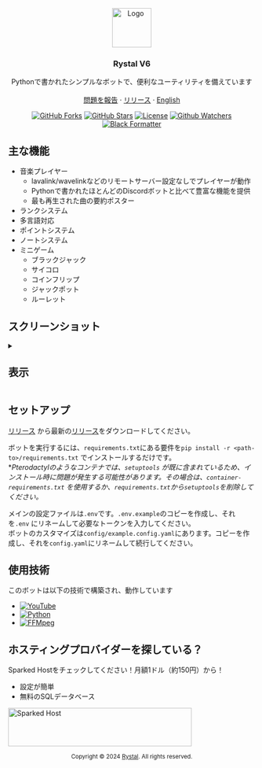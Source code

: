 <div align="center">
  <a href="https://github.com/Rystal-Team/Rystal-V6/blob/main/assets/logo.png?raw=true">
    <img src="assets/logo.png" alt="Logo" width="80" height="80">
  </a>
  <h3 align="center">Rystal V6</h3>
  <p align="center">
    Pythonで書かれたシンプルなボットで、便利なユーティリティを備えています
    <br />
    <br />  
    <a href="https://github.com/Rystal-Team/Rystal-V6/issues">問題を報告</a>
    · 
    <a href="https://github.com/Rystal-Team/Rystal-V6/releases">リリース</a>
    · 
    <a href="./README.md">English</a>
  </p>
</div>

<div align="center">

[![GitHub Forks](https://img.shields.io/github/forks/Rystal-Team/Rystal-V6.svg?style=for-the-badge)](https://github.com/Rystal-Team/Rystal-V6)
[![GitHub Stars](https://img.shields.io/github/stars/Rystal-Team/Rystal-V6.svg?style=for-the-badge)](https://github.com/Rystal-Team/Rystal-V6)
[![License](https://img.shields.io/github/license/Rystal-Team/Rystal-V6.svg?style=for-the-badge)](https://github.com/Rystal-Team/Rystal-V6/blob/main/LICENSE)
[![Github Watchers](https://img.shields.io/github/watchers/Rystal-Team/Rystal-V6.svg?style=for-the-badge)](https://github.com/Rystal-Team/Rystal-V6)
[![Black Formatter](https://img.shields.io/badge/code%20style-black-000000.svg?style=for-the-badge)](https://github.com/psf/black)

</div>

## 主な機能

- 音楽プレイヤー
    - lavalink/wavelinkなどのリモートサーバー設定なしでプレイヤーが動作
    - Pythonで書かれたほとんどのDiscordボットと比べて豊富な機能を提供
    - 最も再生された曲の要約ポスター
- ランクシステム
- 多言語対応
- ポイントシステム
- ノートシステム
- ミニゲーム
    - ブラックジャック
    - サイコロ
    - コインフリップ
    - ジャックポット
    - ルーレット

## スクリーンショット

<details>
<summary><h2>表示</h2></summary>

![screenshot](assets/screenshot_1.png)
![screenshot](assets/screenshot_2.png)
![screenshot](assets/screenshot_3.png)
![screenshot](assets/screenshot_4.png)
</details>

## セットアップ

[リリース](https://github.com/Rystal-Team/Rystal-V6/releases)
から最新の[リリース](https://github.com/Rystal-Team/Rystal-V6/releases/latest)をダウンロードしてください。

ボットを実行するには、`requirements.txt`にある要件を`pip install -r <path-to>/requirements.txt`
でインストールするだけです。<br>
**Pterodactylのようなコンテナでは、`setuptools`
が既に含まれているため、インストール時に問題が発生する可能性があります。その場合は、`container-requirements.txt`
を使用するか、`requirements.txt`から`setuptools`を削除してください。*

メインの設定ファイルは`.env`です。`.env.example`のコピーを作成し、それを`.env`
にリネームして必要なトークンを入力してください。<br>
ボットのカスタマイズは`config/example.config.yaml`にあります。コピーを作成し、それを`config.yaml`にリネームして続行してください。

## 使用技術

このボットは以下の技術で構築され、動作しています

- [![YouTube](https://img.shields.io/badge/YTDLP-ffffff?style=for-the-badge&logo=youtube&logoColor=ff0000)](https://github.com/yt-dlp/yt-dlp)
- [![Python](https://img.shields.io/badge/python-ffffff?style=for-the-badge&logo=python&logoColor=3670A0)](https://www.python.org/)
- [![FFMpeg](https://img.shields.io/badge/ffmpeg-ffffff?style=for-the-badge&logo=ffmpeg&logoColor=388e3c)](https://ffmpeg.org/)

## ホスティングプロバイダーを探している？

Sparked Hostをチェックしてください！月額1ドル（約150円）から！<br>

- 設定が簡単
- 無料のSQLデータベース

<a href="https://billing.sparkedhost.com/aff.php?aff=2435"><img src="assets/sparkedhost.png" alt="Sparked Host" style="width:373.875px;height:78px;"/></a>

<div align="center">
  <p><small>Copyright © 2024 <a href="https://rystal.net">Rystal</a>. All rights reserved.</small></p>
</div>

<a name="english"></a>
